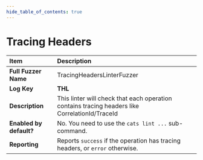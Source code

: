 ```yaml
--- 
hide_table_of_contents: true
---
```


# Tracing Headers

| Item                                                                | Description                                                                                    |
|:--------------------------------------------------------------------|:-----------------------------------------------------------------------------------------------|
| **Full Fuzzer Name**                                                | TracingHeadersLinterFuzzer                                                                     |
| **Log Key**                                                         | **THL**                                                                                        |
| **Description**                                                     | This linter will check that each operation contains tracing headers like CorrelationId/TraceId |
| **Enabled by default?**                                             | No. You need to use the `cats lint ...` sub-command.                                           |                                                                                                                                                                                                                                                                                                                                                                                                                                     |
| **Reporting**                                                       | Reports `success` if the operation has tracing headers, or `error` otherwise.                  | 

